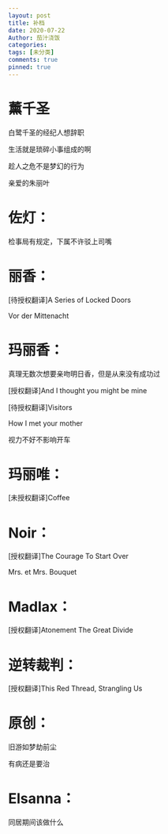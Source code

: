 ```yaml
---
layout: post
title: 补档
date: 2020-07-22
Author: 茄汁浇饭
categories: 
tags: [未分类]
comments: true
pinned: true
--- 
```


# 薰千圣

白鹭千圣的经纪人想辞职

生活就是琐碎小事组成的啊

趁人之危不是梦幻的行为

亲爱的朱丽叶

# 佐灯：

检事局有规定，下属不许驳上司嘴

# 丽香：

[待授权翻译]A Series of Locked Doors

Vor der Mittenacht

# 玛丽香：

真理无数次想要亲吻明日香，但是从来没有成功过

[授权翻译]And I thought you might be mine

[待授权翻译]Visitors

How I met your mother

视力不好不影响开车

# 玛丽唯：

[未授权翻译]Coffee

# Noir：

[授权翻译]The Courage To Start Over

Mrs. et Mrs. Bouquet

# Madlax：

[授权翻译]Atonement The Great Divide

# 逆转裁判：

[授权翻译]This Red Thread, Strangling Us

# 原创：

旧游如梦劫前尘

有病还是要治

# Elsanna：

同居期间该做什么